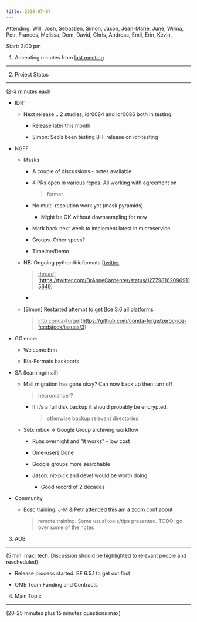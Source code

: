 ```yaml
---
title: 2020-07-07
---
```


Attending: Will, Josh, Sebastien, Simon, Jason, Jean-Marie, June, Wilma,
Petr, Frances, Melissa, Dom, David, Chris, Andreas, Emil, Erin, Kevin,

Start: 2:00 pm

1. Accepting minutes from [<u>last meeting</u>](https://drive.google.com/open?id=0B9Xg53EhqUycZEVHclBwRHNFRGM)
--------------------------------------------------------------------------------------------------------------

2. Project Status
-----------------

(2-3 minutes each

-   IDR:

    -   Next release… 2 studies, idr0084 and idr0086 both in testing.

        -   Release later this month

        -   Simon: Seb’s been testing B-F release on idr-testing

-   NGFF

    -   Masks

        -   A couple of discussions - notes available

        -   4 PRs open in various repos. All working with agreement on
            > format.

        -   No multi-resolution work yet (mask pyramids).

            -   Might be OK without downsampling for now

        -   Mark back next week to implement latest in microservice

        -   Groups. Other specs?

        -   Timeline/Demo

    -   NB: Ongoing python/bioformats [<u>twitter
        > thread</u>](https://twitter.com/DrAnneCarpenter/status/1277981620969115649)

        -   

    -   \[Simon\] Restarted attempt to get [<u>Ice 3.6 all platforms
        > into
        > conda-forge</u>](https://github.com/conda-forge/zeroc-ice-feedstock/issues/3)

-   GGlence:

    -   Welcome Erin

    -   Bio-Formats backports

-   SA (learning/mail)

    -   Mail migration has gone okay? Can now back up then turn off
        > necromancer?

        -   If it’s a full disk backup it should probably be encrypted,
            > otherwise backup relevant directories

    -   Seb: mbox -&gt; Google Group archiving workflow

        -   Runs overnight and “it works” - low cost

        -   Ome-users Done

        -   Google groups more searchable

        -   Jason: nit-pick and devel would be worth doing

            -   Good record of 2 decades

-   Community

    -   Eosc training: J-M & Petr attended this am a zoom conf about
        > remote training. Some usual tools/tips presented. TODO: go
        > over some of the notes

3. AOB
------

(5 min. max; tech. Discussion should be highlighted to relevant people
and rescheduled)

-   Release process started: BF 6.5.1 to get out first

-   OME Team Funding and Contracts

4. Main Topic
-------------

(20-25 minutes plus 15 minutes questions max)
